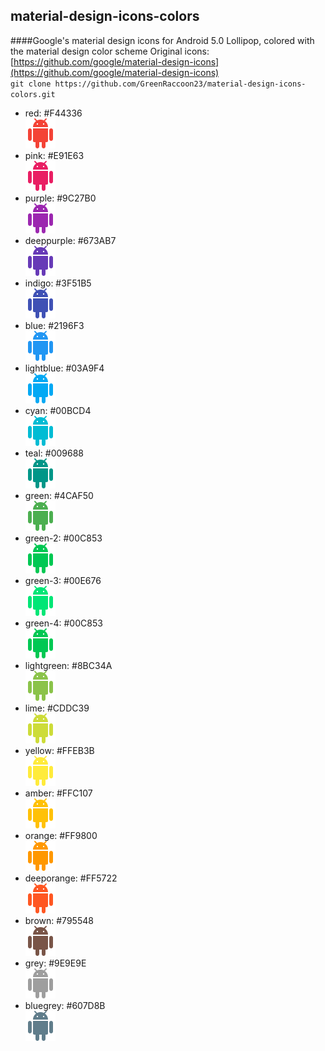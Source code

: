 ## material-design-icons-colors
####Google's material design icons for Android 5.0 Lollipop, colored with the material design color scheme
Original icons: [https://github.com/google/material-design-icons](https://github.com/google/material-design-icons)  
`git clone https://github.com/GreenRaccoon23/material-design-icons-colors.git`  
* red: #F44336  
![red](https://github.com/GreenRaccoon23/material-design-icons-colors/blob/master/red%23F44336/ic_android_48px.png)  
* pink: #E91E63  
![pink](https://github.com/GreenRaccoon23/material-design-icons-colors/blob/master/pink%23E91E63/ic_android_48px.png)  
* purple: #9C27B0  
![purple](https://github.com/GreenRaccoon23/material-design-icons-colors/blob/master/purple%239C27B0/ic_android_48px.png)  
* deeppurple: #673AB7  
![deeppurple](https://github.com/GreenRaccoon23/material-design-icons-colors/blob/master/deeppurple%23673AB7/ic_android_48px.png)  
* indigo: #3F51B5  
![indigo](https://github.com/GreenRaccoon23/material-design-icons-colors/blob/master/indigo%233F51B5/ic_android_48px.png)  
* blue: #2196F3  
![blue](https://github.com/GreenRaccoon23/material-design-icons-colors/blob/master/blue%232196F3/ic_android_48px.png)  
* lightblue: #03A9F4  
![lightblue](https://github.com/GreenRaccoon23/material-design-icons-colors/blob/master/lightblue%2303A9F4/ic_android_48px.png)  
* cyan: #00BCD4  
![cyan](https://github.com/GreenRaccoon23/material-design-icons-colors/blob/master/cyan%2300BCD4/ic_android_48px.png)  
* teal: #009688  
![teal](https://github.com/GreenRaccoon23/material-design-icons-colors/blob/master/teal%23009688/ic_android_48px.png)  
* green: #4CAF50  
![green](https://github.com/GreenRaccoon23/material-design-icons-colors/blob/master/green%234CAF50/ic_android_48px.png)  
* green-2: #00C853  
![green-2](https://github.com/GreenRaccoon23/material-design-icons-colors/blob/master/green-2%2300C853/ic_android_48px.png)  
* green-3: #00E676  
![green-3](https://github.com/GreenRaccoon23/material-design-icons-colors/blob/master/green-3%2300E676/ic_android_48px.png)  
* green-4: #00C853  
![green-4](https://github.com/GreenRaccoon23/material-design-icons-colors/blob/master/green-4%2300C853/ic_android_48px.png)  
* lightgreen: #8BC34A  
![lightgreen](https://github.com/GreenRaccoon23/material-design-icons-colors/blob/master/lightgreen%238BC34A/ic_android_48px.png)  
* lime: #CDDC39  
![lime](https://github.com/GreenRaccoon23/material-design-icons-colors/blob/master/lime%23CDDC39/ic_android_48px.png)  
* yellow: #FFEB3B  
![yellow](https://github.com/GreenRaccoon23/material-design-icons-colors/blob/master/yellow%23FFEB3B/ic_android_48px.png)  
* amber: #FFC107  
![amber](https://github.com/GreenRaccoon23/material-design-icons-colors/blob/master/amber%23FFC107/ic_android_48px.png)  
* orange: #FF9800  
![orange](https://github.com/GreenRaccoon23/material-design-icons-colors/blob/master/orange%23FF9800/ic_android_48px.png)  
* deeporange: #FF5722  
![deeporange](https://github.com/GreenRaccoon23/material-design-icons-colors/blob/master/deeporange%23FF5722/ic_android_48px.png)  
* brown: #795548  
![brown](https://github.com/GreenRaccoon23/material-design-icons-colors/blob/master/brown%23795548/ic_android_48px.png)  
* grey: #9E9E9E  
![grey](https://github.com/GreenRaccoon23/material-design-icons-colors/blob/master/grey%239E9E9E/ic_android_48px.png)  
* bluegrey: #607D8B  
![bluegrey](https://github.com/GreenRaccoon23/material-design-icons-colors/blob/master/bluegrey%23607D8B/ic_android_48px.png)
